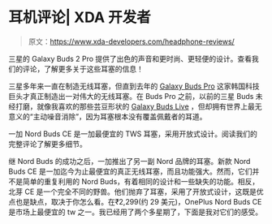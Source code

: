 # 耳机评论| XDA 开发者

> 原文：<https://www.xda-developers.com/headphone-reviews/>

[](/samsung-galaxy-buds-2-pro-review/)

三星的 Galaxy Buds 2 Pro 提供了出色的声音和更时尚、更轻便的设计。查看我们的评论，了解更多关于这些耳塞的信息！

三星多年来一直在制造无线耳塞，但直到去年的 [Galaxy Buds Pro](https://www.xda-developers.com/samsung-galaxy-buds-pro-review/) 这家韩国科技巨头才真正制造出一对伟大的无线耳塞。在 Buds Pro 之前，以前的三星 Buds 未经打磨，就像我喜欢的那些芸豆形状的 [Galaxy Buds Live](https://www.xda-developers.com/samsung-galaxy-buds-live-review/) ，但却拥有世界上最无意义的“主动噪音消除”，因为耳塞根本没有覆盖佩戴者的耳道。

[](/oneplus-nord-buds-ce-review/)

一加 Nord Buds CE 是一加最便宜的 TWS 耳塞，采用开放式设计。阅读我们的完整评论了解更多细节。

继 Nord Buds 的成功之后，一加推出了另一副 Nord 品牌的耳塞。新款 Nord Buds CE 是一加迄今为止最便宜的真正无线耳塞，而且功能强大。然而，它们并不是简单的重复利用的 Nord Buds，有着相同的设计和一些缺失的功能。相反，北芽 CE 是一个完全不同的野兽。他们抛弃了耳塞，采用了开放式设计，这既是优点也是缺点，取决于你怎么看。在₹2,299(约 29 美元)，OnePlus Nord Buds CE 是市场上最便宜的 tw 之一。我已经用了两个多星期了，下面是我对它们的感受。